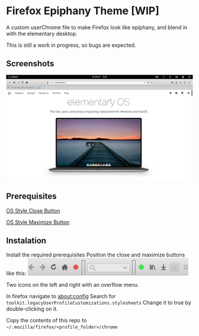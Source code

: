 # Firefox Epiphany Theme [WIP]
A custom userChrome file to make Firefox look like epiphany, and blend in with the elementary desktop.

This is still a work in progress, so bugs are expected.

## Screenshots
![screenshot](https://github.com/Angalexik/firefox-epiphany-theme/raw/master/screenshots/screenshot.png)

## Prerequisites
[OS Style Close Button](https://addons.mozilla.org/cs/firefox/addon/os-style-close-window-button/?src=search)

[OS Style Maximize Button](https://addons.mozilla.org/cs/firefox/addon/os-style-maxmize-window-button/)

## Instalation
Install the required prerequisites
Position the close and maximize buttons like this:
![toolbar](https://github.com/Angalexik/firefox-epiphany-theme/raw/master/screenshots/toolbar.png)

Two icons on the left and right with an overflow menu.

In firefox navigate to [about:config](about:config)
Search for `toolkit.legacyUserProfileCustomizations.stylesheets`
Change it to true by double-clicking on it.

Copy the contents of this repo to `~/.mozilla/firefox/<profile_folder>/chrome`